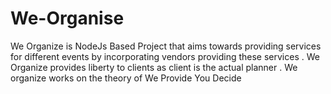 # We-Organise
We Organize is NodeJs Based Project that aims towards providing services for different events by incorporating vendors providing these services . We Organize provides liberty to clients as client is the actual planner . We organize works on the theory of We Provide You Decide
